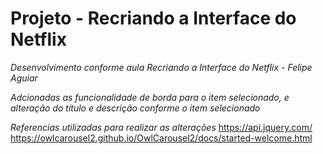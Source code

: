 # Projeto - Recriando a Interface do Netflix

_Desenvolvimento conforme aula Recriando a Interface do Netflix - Felipe Aguiar_

_Adcionadas as funcionalidade de borda para o item selecionado, e alteração do título e descrição
conforme o item selecionado_

_Referencias utilizadas para realizar as alterações_
https://api.jquery.com/
https://owlcarousel2.github.io/OwlCarousel2/docs/started-welcome.html
